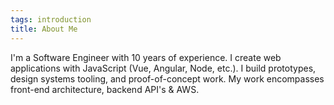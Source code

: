 ```yaml
---
tags: introduction
title: About Me
---
```


I'm a Software Engineer with 10 years of experience. I create web applications with JavaScript (Vue, Angular, Node, etc.). I build prototypes, design systems tooling, and proof-of-concept work. My work encompasses front-end architecture, backend API's & AWS.